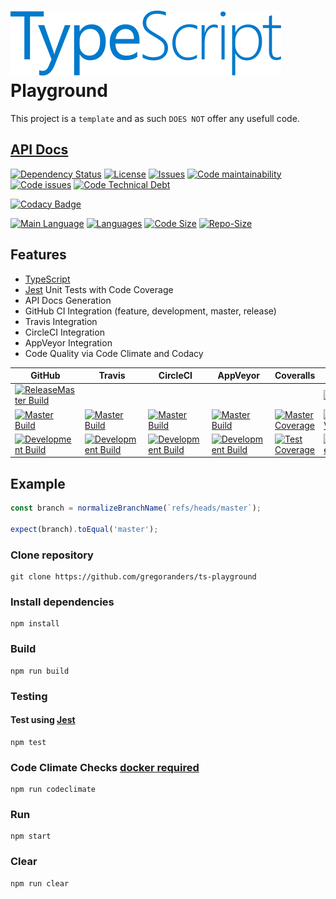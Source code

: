 # [<img src="./typescript.svg" />][typescript-url] Playground

This project is a `template` and as such `DOES NOT` offer any usefull code.

## [API Docs](./docs/api/index.md)

[![Dependency Status][daviddm-image]][daviddm-url]
[![License][license-image]][license-url]
[![Issues][issues-image]][issues-url]
[![Code maintainability][code-maintainability-image]][code-maintainability-url] [![Code issues][code-issues-image]][code-issues-url] [![Code Technical Debt][code-tech-debt-image]][code-tech-debt-url]

[![Codacy Badge][codacy-imge]][codacy-url]

[![Main Language][language-image]][code-metric-url] [![Languages][languages-image]][code-metric-url] [![Code Size][code-size-image]][code-metric-url] [![Repo-Size][repo-size-image]][code-metric-url]

## Features

- [TypeScript][typescript-url]
- [Jest][jest-url] Unit Tests with Code Coverage
- API Docs Generation
- GitHub CI Integration (feature, development, master, release)
- Travis Integration
- CircleCI Integration
- AppVeyor Integration
- Code Quality via Code Climate and Codacy

| GitHub                                                           | Travis                                                       | CircleCI                                                         | AppVeyor                                                         | Coveralls                                                                  |                                                                              |
| ---------------------------------------------------------------- | ------------------------------------------------------------ | ---------------------------------------------------------------- | ---------------------------------------------------------------- | -------------------------------------------------------------------------- | ---------------------------------------------------------------------------- |
| [![ReleaseMaster Build][release-build-image]][release-url]       |                                                              |                                                                  |                                                                  |                                                                            | [![Release][release-image]][release-url]                                     |
| [![Master Build][master-build-image]][master-url]                | [![Master Build][travis-master-image]][travis-url]           | [![Master Build][circleci-master-image]][circleci-url]           | [![Master Build][appveyor-master-image]][appveyor-url]           | [![Master Coverage][master-coveralls-image]][master-coveralls-url]         | [![Master Version][master-version-image]][master-version-url]                |
| [![Development Build][development-build-image]][development-url] | [![Development Build][travis-development-image]][travis-url] | [![Development Build][circleci-development-image]][circleci-url] | [![Development Build][appveyor-development-image]][appveyor-url] | [![Test Coverage][development-coveralls-image]][development-coveralls-url] | [![Development Version][development-version-image]][development-version-url] |

## Example

```ts
const branch = normalizeBranchName(`refs/heads/master`);

expect(branch).toEqual('master');
```

### Clone repository

```
git clone https://github.com/gregoranders/ts-playground
```

### Install dependencies

```
npm install
```

### Build

```
npm run build
```

### Testing

#### Test using [Jest][jest-url]

```
npm test
```

### Code Climate Checks [docker required](docs/index.md)

```
npm run codeclimate
```

### Run

```
npm start
```

### Clear

```
npm run clear
```

[release-url]: https://github.com/gregoranders/ts-playground/releases
[master-url]: https://github.com/gregoranders/ts-playground/tree/master
[development-url]: https://github.com/gregoranders/ts-playground/tree/development
[repository-url]: https://github.com/gregoranders/ts-playground
[code-metric-url]: https://github.com/gregoranders/ts-playground/search?l=TypeScript
[travis-url]: https://travis-ci.org/gregoranders/ts-playground
[travis-image]: https://travis-ci.org/gregoranders/ts-playground.svg?branch=master
[daviddm-url]: https://david-dm.org/gregoranders/ts-playground
[daviddm-image]: https://david-dm.org/gregoranders/ts-playground.svg?branch=master
[license-url]: https://github.com/gregoranders/ts-playground/blob/master/LICENSE
[license-image]: https://img.shields.io/github/license/gregoranders/ts-playground.svg
[master-version-url]: https://github.com/gregoranders/ts-playground/blob/master/package.json
[master-version-image]: https://img.shields.io/github/package-json/v/gregoranders/ts-playground/master
[development-version-url]: https://github.com/gregoranders/ts-playground/blob/development/package.json
[development-version-image]: https://img.shields.io/github/package-json/v/gregoranders/ts-playground/development
[issues-url]: https://github.com/gregoranders/ts-playground/issues
[issues-image]: https://img.shields.io/github/issues-raw/gregoranders/ts-playground.svg
[release-image]: https://img.shields.io/github/release/gregoranders/ts-playground
[release-build-image]: https://github.com/gregoranders/ts-playground/workflows/Release%20CI/badge.svg
[master-build-image]: https://github.com/gregoranders/ts-playground/workflows/Master%20CI/badge.svg
[development-build-image]: https://github.com/gregoranders/ts-playground/workflows/Development%20CI/badge.svg
[master-coveralls-url]: https://coveralls.io/github/gregoranders/ts-playground?branch=master
[master-coveralls-image]: https://img.shields.io/coveralls/github/gregoranders/ts-playground/master
[development-coveralls-image]: https://img.shields.io/coveralls/github/gregoranders/ts-playground/development
[development-coveralls-url]: https://coveralls.io/github/gregoranders/ts-playground?branch=development
[code-maintainability-url]: https://codeclimate.com/github/gregoranders/ts-playground/maintainability
[code-maintainability-image]: https://img.shields.io/codeclimate/maintainability/gregoranders/ts-playground
[code-issues-url]: https://codeclimate.com/github/gregoranders/ts-playground/maintainability
[code-issues-image]: https://img.shields.io/codeclimate/issues/gregoranders/ts-playground
[code-tech-debt-url]: https://codeclimate.com/github/gregoranders/ts-playground/maintainability
[code-tech-debt-image]: https://img.shields.io/codeclimate/tech-debt/gregoranders/ts-playground
[language-image]: https://img.shields.io/github/languages/top/gregoranders/ts-playground
[languages-image]: https://img.shields.io/github/languages/count/gregoranders/ts-playground
[code-size-image]: https://img.shields.io/github/languages/code-size/gregoranders/ts-playground
[repo-size-image]: https://img.shields.io/github/repo-size/gregoranders/ts-playground
[travis-url]: https://travis-ci.org/gregoranders/ts-playground
[travis-master-image]: https://travis-ci.org/gregoranders/ts-playground.svg?branch=master
[travis-development-image]: https://travis-ci.org/gregoranders/ts-playground.svg?branch=development
[circleci-url]: https://app.circleci.com/pipelines/github/gregoranders/ts-playground
[circleci-master-image]: https://img.shields.io/circleci/build/github/gregoranders/ts-playground/master
[circleci-development-image]: https://img.shields.io/circleci/build/github/gregoranders/ts-playground/development
[appveyor-url]: https://ci.appveyor.com/project/gregoranders/ts-playground
[appveyor-master-image]: https://img.shields.io/appveyor/build/gregoranders/ts-playground/master
[appveyor-development-image]: https://img.shields.io/appveyor/build/gregoranders/ts-playground/development
[typescript-url]: http://www.typescriptlang.org/
[jest-url]: https://jestjs.io/
[codacy-imge]: https://app.codacy.com/project/badge/Grade/ba567567ab7c45eeab91ca4fe03011d4
[codacy-url]: https://www.codacy.com/manual/gregoranders/ts-playground
